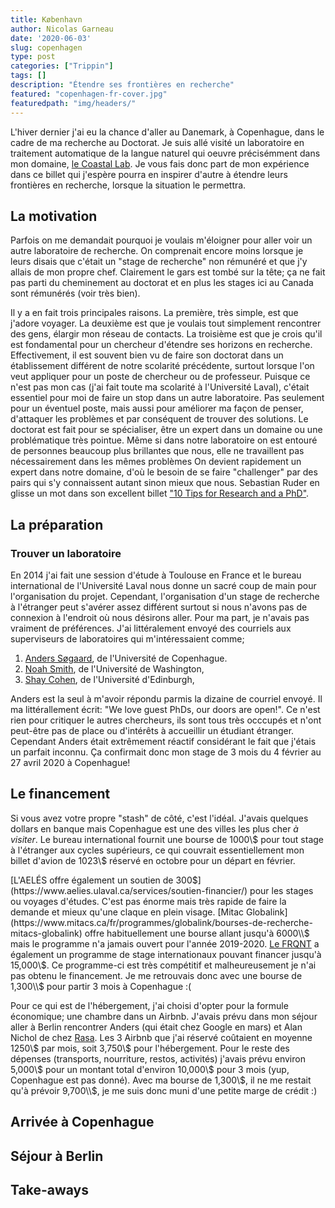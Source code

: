 ```yaml
---
title: København
author: Nicolas Garneau
date: '2020-06-03'
slug: copenhagen
type: post
categories: ["Trippin"]
tags: []
description: "Étendre ses frontières en recherche"
featured: "copenhagen-fr-cover.jpg"
featuredpath: "img/headers/"
---
```


L'hiver dernier j'ai eu la chance d'aller au Danemark, à Copenhague, dans le cadre de ma recherche au Doctorat.
Je suis allé visité un laboratoire en traitement automatique de la langue naturel qui oeuvre précisémment dans mon domaine, [le Coastal Lab](https://coastalcph.github.io/).
Je vous fais donc part de mon expérience dans ce billet qui j'espère pourra en inspirer d'autre à étendre leurs frontières en recherche, lorsque la situation le permettra.

## La motivation

Parfois on me demandait pourquoi je voulais m'éloigner pour aller voir un autre laboratoire de recherche.
On comprenait encore moins lorsque je leurs disais que c'était un "stage de recherche" non rémunéré et que j'y allais de mon propre chef.
Clairement le gars est tombé sur la tête; ça ne fait pas parti du cheminement au doctorat et en plus les stages ici au Canada sont rémunérés (voir très bien).

Il y a en fait trois principales raisons.
La première, très simple, est que j'adore voyager. 
La deuxième est que je voulais tout simplement rencontrer des gens, élargir mon réseau de contacts.
La troisième est que je crois qu'il est fondamental pour un chercheur d'étendre ses horizons en recherche.
Effectivement, il est souvent bien vu de faire son doctorat dans un établissement différent de notre scolarité précédente, surtout lorsque l'on veut appliquer pour un poste de chercheur ou de professeur.
Puisque ce n'est pas mon cas (j'ai fait toute ma scolarité à l'Université Laval), c'était essentiel pour moi de faire un stop dans un autre laboratoire.
Pas seulement pour un éventuel poste, mais aussi pour améliorer ma façon de penser, d'attaquer les problèmes et par conséquent de trouver des solutions.
Le doctorat est fait pour se spécialiser, être un expert dans un domaine ou une problématique très pointue.
Même si dans notre laboratoire on est entouré de personnes beaucoup plus brillantes que nous, elle ne travaillent pas nécessairement dans les mêmes problèmes
On devient rapidement un expert dans notre domaine, d'où le besoin de se faire "challenger" par des pairs qui s'y connaissent autant sinon mieux que nous.
Sebastian Ruder en glisse un mot dans son excellent billet ["10 Tips for Research and a PhD"](https://ruder.io/10-tips-for-research-and-a-phd/).

## La préparation

### Trouver un laboratoire

En 2014 j'ai fait une session d'étude à Toulouse en France et le bureau international de l'Université Laval nous donne un sacré coup de main pour l'organisation du projet.
Cependant, l'organisation d'un stage de recherche à l'étranger peut s'avérer assez différent surtout si nous n'avons pas de connexion à l'endroit où nous désirons aller.
Pour ma part, je n'avais pas vraiment de préférences.
J'ai littéralement envoyé des courriels aux superviseurs de laboratoires qui m'intéressaient comme;

1. [Anders Søgaard](https://anderssoegaard.github.io/), de l'Université de Copenhague.
2. [Noah Smith](https://homes.cs.washington.edu/~nasmith/), de l'Université de Washington,
3. [Shay Cohen](http://homepages.inf.ed.ac.uk/scohen/), de l'Université d'Edinburgh,

Anders est la seul à m'avoir répondu parmis la dizaine de courriel envoyé.
Il ma littérallement écrit: "We love guest PhDs, our doors are open!".
Ce n'est rien pour critiquer le autres chercheurs, ils sont tous très occcupés et n'ont peut-être pas de place ou d'intérêts à accueillir un étudiant étranger.
Cependant Anders était extrêmement réactif considérant le fait que j'étais un parfait inconnu.
Ça confirmait donc mon stage de 3 mois du 4 février au 27 avril 2020 à Copenhague!


## Le financement

Si vous avez votre propre "stash" de côté, c'est l'idéal.
J'avais quelques dollars en banque mais Copenhague est une des villes les plus cher *à visiter*.
Le bureau international fournit une bourse de 1000\\$ pour tout stage à l'étranger aux cycles supérieurs, ce qui couvrait essentiellement mon billet d'avion de 1023\\$ réservé en octobre pour un départ en février.

[L'AELÉS offre également un soutien de 300$](https://www.aelies.ulaval.ca/services/soutien-financier/) pour les stages ou voyages d'études. 
C'est pas énorme mais très rapide de faire la demande et mieux qu'une claque en plein visage.
[Mitac Globalink](https://www.mitacs.ca/fr/programmes/globalink/bourses-de-recherche-mitacs-globalink) offre habituellement une bourse allant jusqu'à 6000\\$ mais le programme n'a jamais ouvert pour l'année 2019-2020.
[Le FRQNT](http://www.frqnt.gouv.qc.ca/bourses-et-subventions/consulter-les-programmes-remplir-une-demande/bourse/programme-de-stages-internationaux-unhd79281561647688100) a également un programme de stage internationaux pouvant financer jusqu'à 15,000\\$.
Ce programme-ci est très compétitif et malheureusement je n'ai pas obtenu le financement.
Je me retrouvais donc avec une bourse de 1,300\\$ pour partir 3 mois à Copenhague :(

Pour ce qui est de l'hébergement, j'ai choisi d'opter pour la formule économique; une chambre dans un Airbnb.
J'avais prévu dans mon séjour aller à Berlin rencontrer Anders (qui était chez Google en mars) et Alan Nichol de chez [Rasa](https://rasa.com/).
Les 3 Airbnb que j'ai réservé coûtaient en moyenne 1250\\$ par mois, soit 3,750\\$ pour l'hébergement.
Pour le reste des dépenses (transports, nourriture, restos, activités) j'avais prévu environ 5,000\\$ pour un montant total d'environ 10,000\\$ pour 3 mois (yup, Copenhague est pas donné).
Avec ma bourse de 1,300\\$, il ne me restait qu'à prévoir 9,700\\$, je me suis donc muni d'une petite marge de crédit :)

## Arrivée à Copenhague

## Séjour à Berlin

## Take-aways
